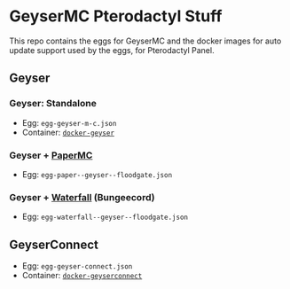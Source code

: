 # GeyserMC Pterodactyl Stuff
This repo contains the eggs for GeyserMC and the docker images for auto update support used by the eggs, for Pterodactyl Panel.

## Geyser
### Geyser: Standalone
* Egg: `egg-geyser-m-c.json`
* Container: [`docker-geyser`](https://github.com/GeyserMC/pterodactyl-stuff/tree/docker-geyser)

### Geyser + [PaperMC](https://papermc.io/)
* Egg: `egg-paper--geyser--floodgate.json`

### Geyser + [Waterfall](https://papermc.io/) (Bungeecord)
* Egg: `egg-waterfall--geyser--floodgate.json`

## GeyserConnect
* Egg: `egg-geyser-connect.json`
* Container: [`docker-geyserconnect`](https://github.com/GeyserMC/pterodactyl-stuff/tree/docker-geyserconnect)
